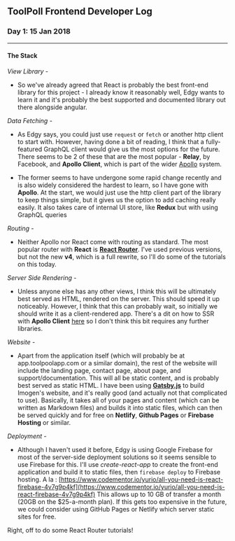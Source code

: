 ## ToolPoll Frontend Developer Log

### Day 1: 15 Jan 2018
___
#### The Stack

*View Library* -
   * So we've already agreed that React is probably the best front-end library for this project - I already know it reasonably well, Edgy wants to learn it and it's probably the best supported and documented library out there alongside angular.

*Data Fetching* -

   * As Edgy says, you could just use `request` or `fetch` or another http client to start with.  However, having done a bit of reading, I think that a fully-featured GraphQL client would give us the most options for the future.  There seems to be 2 of these that are the most popular - **Relay**, by Facebook, and **Apollo Client**, which is part of the wider [Apollo](www.apollographql.com) system.

   * The former seems to have undergone some rapid change recently and is also widely considered the hardest to learn, so I have gone with **Apollo**.  At the start, we would just use the http client part of the library to keep things simple, but it gives us the option to add caching really easily.  It also takes care of internal UI store, like **Redux** but with using GraphQL queries

*Routing* -

   * Neither Apollo nor React come with routing as standard.  The most popular router with **React** is [**React Router**](https://reacttraining.com/react-router/).  I've used previous versions, but not the new **v4**, which is a full rewrite, so I'll do some of the tutorials on this today.

*Server Side Rendering* -

  * Unless anyone else has any other views, I think this will be ultimately best served as HTML, rendered on the server.  This should speed it up noticeably.  However, I think that this can probably wait, so initially we should write it as a client-rendered app.  There's a dit on how to SSR with **Apollo Client** [here](https://github.com/apollographql/apollo-client/blob/master/docs/source/recipes/server-side-rendering.md) so I don't think this bit requires any further libraries.

*Website* -

  * Apart from the application itself (which will probably be at app.toolpoolapp.com or a similar domain), the rest of the website will include the landing page, contact page, about page, and support/documentation.  This will all be static content, and is probably best served as static HTML.  I have been using [**Gatsby.js**](https://www.gatsbyjs.org/) to build Imogen's website, and it's really good (and actually not that complicated to use).  Basically, it takes all of your pages and content (which can be written as Markdown files) and builds it into static files, which can then be served quickly and for free on **Netlify**, **Github Pages** or **Firebase Hosting** or similar.

*Deployment* -

   * Although I haven't used it before, Edgy is using Google Firebase for most of the server-side deployment solutions so it seems sensible to use Firebase for this.  I'll use *create-react-app* to create the front-end application and build it to static files, then `firebase deploy` to Firebase hosting. A la : [https://www.codementor.io/yurio/all-you-need-is-react-firebase-4v7g9p4kf](https://www.codementor.io/yurio/all-you-need-is-react-firebase-4v7g9p4kf) This allows up to 10 GB of transfer a month (20GB on the $25-a-month plan).  If this gets too expensive in the future, we could consider using GitHub Pages or Netlify which server static sites for free.

Right, off to do some React Router tutorials!






